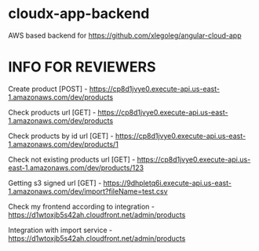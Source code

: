 # cloudx-app-backend
AWS based backend for https://github.com/xlegoleg/angular-cloud-app

# INFO FOR REVIEWERS

Create product [POST] - https://cp8d1jvye0.execute-api.us-east-1.amazonaws.com/dev/products

Check products url [GET] - https://cp8d1jvye0.execute-api.us-east-1.amazonaws.com/dev/products

Check products by id url [GET] - https://cp8d1jvye0.execute-api.us-east-1.amazonaws.com/dev/products/1

Check not existing products url [GET] - https://cp8d1jvye0.execute-api.us-east-1.amazonaws.com/dev/products/123

Getting s3 signed url [GET] - https://9dhpletq6i.execute-api.us-east-1.amazonaws.com/dev/import?fileName=test.csv

Check my frontend according to integration - https://d1wtoxjb5s42ah.cloudfront.net/admin/products

Integration with import service - https://d1wtoxjb5s42ah.cloudfront.net/admin/products